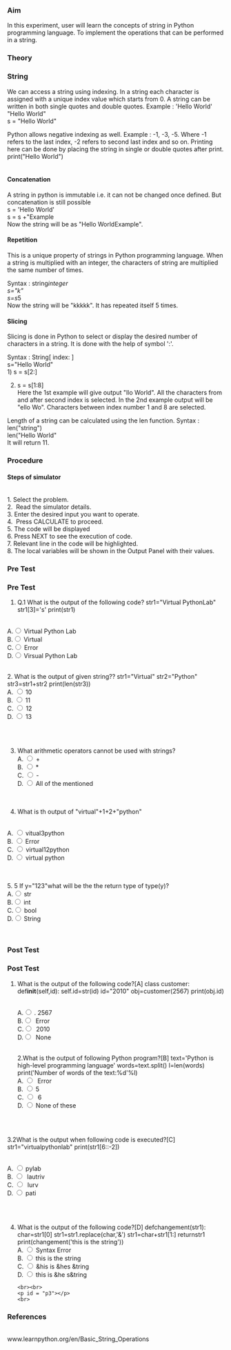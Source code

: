 ### Aim

In this experiment, user will learn the concepts of string in Python programming language.
To implement the operations that can be performed in a string.

### Theory


 <h3>String</h3>
                     We can access a string using indexing. In a string each character is assigned with a unique index value which starts from 0. A string can be written in both single quotes and double quotes.
Example  :  'Hello World'<br>
"Hello World"<br>
s = "Hello World"<br>

Python allows negative indexing as well.
Example : -1, -3, -5.
Where -1 refers to the last index, -2 refers to second last index and so on.
Printing here can be done by placing the string in single or double quotes after print.
<br>
print("Hello World")<br><br>

<h4>Concatenation</h4>
A string in python is immutable i.e. it can not be changed once defined. But concatenation is still possible<br>
s = 'Hello World'<br>
s = s +"Example<br>
Now the string will be as "Hello WorldExample".<br>
                    <h4>Repetition</h4>This is a unique property of strings in Python programming language. When a string is multiplied with an integer, the characters of string are multiplied the same number of times.

Syntax : string*integer<br>
s="k"<br>
s=s*5<br>
Now the string will be "kkkkk". It has repeated itself 5 times.<br>
<h4>Slicing</h4>Slicing is done in Python to select or display the desired number of characters in a string. It is done with the help of symbol ':'.

Syntax : String[ index: ]
<br>
s="Hello World"<br> 1) s = s[2:]<br>

2. s = s[1:8]<br>
   Here the 1st example will give output "llo World". All the characters from and after second index is selected.
   In the 2nd example output will be "ello Wo". Characters between index number 1 and 8 are selected.

Length of a string can be calculated using the len function.
Syntax : len("string")<br>
len("Hello World"<br>
It will return 11.<br>

### Procedure

 <h4>Steps of simulator </h4><br>
                        1.&nbsp;Select the problem.<br>
                        2.&nbsp; Read the simulator details.<br>
                        3.&nbsp;Enter the desired input you want to operate.<br>
                        4.&nbsp; Press CALCULATE to proceed. <br>
                        5.&nbsp;The code will be displayed <br>
                        6.&nbsp;Press NEXT to see the execution of code. <br>
                        7.&nbsp;Relevant line in the code will be highlighted.<br>
                        8.&nbsp;The local variables will be shown in the Output Panel with their values.<br>

### Pre Test

### Pre Test

1. Q.1 What is the output of the following code?
   str1="Virtual PythonLab"
   str1[3]='s'
   print(str1)

 <br>
                        A.<input type="radio" name="but" id="rb11" onclick="click1();">&nbsp;Virtual Python Lab
                        <br>
                        B.<input type="radio" name="but" id="rb12" onclick="click1();">&nbsp;Virtual
                        <br>
                        C.<input type="radio" name="but" id="rb13" onclick="click1();">&nbsp;Error
                        <br>
                        D.<input type="radio" name="but" id="rb14" onclick="click1();">&nbsp;Virsual Python Lab
                        <br>
                        <p id = "p1"></p>
                        <br>
 2. What is the output of given string??
 str1="Virtual"
str2="Python"
str3=str1+str2
print(len(str3))
                        <br>
                        A. <input type="radio" name="but2" id="rb21" onclick="click2();">&nbsp;10
                        <br>
                        B. <input type="radio" name="but2" id="rb22" onclick="click2();">&nbsp;11
                        <br>
                        C. <input type="radio" name="but2" id="rb23" onclick="click2();">&nbsp;12
                        <br>
                        D. <input type="radio" name="but2" id="rb24" onclick="click2();">&nbsp;13
                        <br><br>
                        <p id = "p2"></p>
                        <br>
 
 3.  What arithmetic operators cannot be used with strings?
                        <br>
                        A. <input type="radio" name="but4" id="rb41" onclick="click4();">&nbsp;+
                        <br>
                        B. <input type="radio" name="but4" id="rb42" onclick="click4();">&nbsp;*
                        <br>
                        C. <input type="radio" name="but4" id="rb43" onclick="click4();">&nbsp;-
                        <br>
                        D. <input type="radio" name="but4" id="rb44" onclick="click4();">&nbsp;All of the mentioned
                        <br><br>
                        <p id = "p4"></p>
                        <br>
4. What is th output of "virtual"+1+2+"python"
<br>
                        A. <input type="radio" name="but3" id="rb31" onclick="click3();">&nbsp;vitual3python
                        <br>
                        B. <input type="radio" name="but3" id="rb32" onclick="click3();">&nbsp;Error
                        <br>
                        C. <input type="radio" name="but3" id="rb33" onclick="click3();">&nbsp;virtual12python
 <br>
                        D. <input type="radio" name="but3" id="rb34" onclick="click3();">&nbsp;virtual python
                         <br><br>
                        <p id = "p3"></p>
                        <br>
5. 5 If y="123"what will be the the return type of type(y)?
 <br>
                        A.<input type="radio" name="but" id="rb11" onclick="click1();">&nbsp;str
                        <br>
                        B.<input type="radio" name="but" id="rb12" onclick="click1();">&nbsp;int
                        <br>
                        C.<input type="radio" name="but" id="rb13" onclick="click1();">&nbsp;bool
                        <br>
                        D.<input type="radio" name="but" id="rb14" onclick="click1();">&nbsp;String
                        <br>
                        <p id = "p1"></p>
                        <br>

### Post Test

### Post Test

1. What is the output of the following code?[A]
   class customer:
   def**init**(self,id):
   self.id=str(id)
   id="2010"
   obj=customer(2567)
   print(obj.id)

      <br>
      A.<input type="radio" name="but" id="rb11" onclick="click1();">&nbsp;. 2567
      <br>
      B.<input type="radio" name="but" id="rb12" onclick="click1();">&nbsp; Error
      <br>
      C.<input type="radio" name="but" id="rb13" onclick="click1();">&nbsp; 2010
      <br>
      D.<input type="radio" name="but" id="rb14" onclick="click1();">&nbsp; None
      <br>
      <p id = "p1"></p>
      <br>
   2.What is the output of following Python program?[B]
   text='Python is high-level programming language'
   words=text.split()
   l=len(words)
   print('Number of words of the text:%d'%l)
      <br>
      A. <input type="radio" name="but2" id="rb21" onclick="click2();">&nbsp; Error
      <br>
      B. <input type="radio" name="but2" id="rb22" onclick="click2();">&nbsp;5
      <br>
      C. <input type="radio" name="but2" id="rb23" onclick="click2();">&nbsp; 6
      <br>
      D. <input type="radio" name="but2" id="rb24" onclick="click2();">&nbsp;None of these
      <br><br>
      <p id = "p2"></p>
      <br>

3.2What is the output when following code is executed?[C]
str1="virtualpythonlab"
print(str1[6::-2])

<br>
A. <input type="radio" name="but4" id="rb41" onclick="click4();">&nbsp;pylab
<br>
B. <input type="radio" name="but4" id="rb42" onclick="click4();">&nbsp; lautriv
<br>
C. <input type="radio" name="but4" id="rb43" onclick="click4();">&nbsp; lurv
<br>
D. <input type="radio" name="but4" id="rb44" onclick="click4();">&nbsp;pati
<br><br>
<p id = "p4"></p>
<br>

4.  What is the output of the following code?[D]
    defchangement(str1):
    char=str1[0]
    str1=str1.replace(char,'&')
    str1=char+str1[1:]
    returnstr1
    print(changement('this is the string'))
    <br>
    A. <input type="radio" name="but3" id="rb31" onclick="click3();">&nbsp;Syntax Error
    <br>
    B. <input type="radio" name="but3" id="rb32" onclick="click3();">&nbsp;this is the string
    <br>
    C. <input type="radio" name="but3" id="rb33" onclick="click3();">&nbsp;&his is &hes &tring
    <br>
    D. <input type="radio" name="but3" id="rb34" onclick="click3();">&nbsp;this is &he s&tring

        <br><br>
        <p id = "p3"></p>
        <br>

### References

<p style="font-size:100%; margin-top:2%">
                        <br>
                     www.learnpython.org/en/Basic_String_Operations
